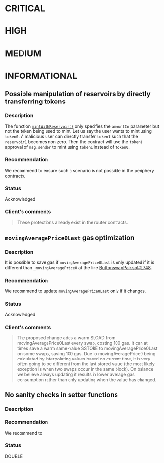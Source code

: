 # CRITICAL

# HIGH

# MEDIUM

# INFORMATIONAL

## Possible manipulation of reservoirs by directly transferring tokens

### Description

The function [`mintWithReservoir()`](https://github.com/buttonwood-protocol/buttonswap-core/blob/7b4a64319b8232237f7682ef9773ed2dcd94ceb1/src/ButtonswapPair.sol#L506) only specifies the `amountIn` parameter but not the token being used to mint. Let us say the user wants to mint using `token0`. A malicious user can directly transfer `token1` such that the `reservoir1` becomes non zero. Then the contract will use the `token1` approval of `msg.sender` to mint using `token1` instead of `token0`.

### Recommendation

We recommend to ensure such a scenario is not possible in the periphery contracts.

### Status

Acknowledged

### Client's comments 

> These protections already exist in the router contracts.

## `movingAveragePrice0Last` gas optimization

### Description

It is possible to save gas if `movingAveragePrice0Last` is only updated if it is different than `_movingAveragePrice0` at the line [ButtonswapPair.sol#L748](https://github.com/buttonwood-protocol/buttonswap-core/blob/7b4a64319b8232237f7682ef9773ed2dcd94ceb1/src/ButtonswapPair.sol#L748).

### Recommendation

We recommend to update `movingAveragePrice0Last` only if it changes.

### Status

Acknowledged

### Client's comments

> The proposed change adds a warm SLOAD from movingAveragePrice0Last every swap, costing 100 gas. It can at times save a warm same-value SSTORE to movingAveragePrice0Last on some swaps, saving 100 gas. Due to movingAveragePrice0 being calculated by interpolating values based on current time, it is very often going to be different from the last stored value (the most likely exception is when two swaps occur in the same block).
> On balance we believe always updating it results in lower average gas consumption rather than only updating when the value has changed.

## No sanity checks in setter functions

### Description

### Recommendation

We recommend to 

### Status

DOUBLE
